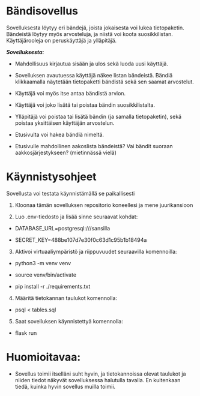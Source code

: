 # Bändisovellus #

Sovelluksesta löytyy eri bändejä, joista jokaisesta voi lukea tietopaketin. Bändeistä löytyy myös arvosteluja, ja niistä voi koota suosikkilistan. Käyttäjärooleja on peruskäyttäjä ja ylläpitäjä.

***Sovelluksesta:***

- Mahdollisuus kirjautua sisään ja ulos sekä luoda uusi käyttäjä.

- Sovelluksen avautuessa käyttäjä näkee listan bändeistä. Bändiä klikkaamalla näytetään tietopaketti bändistä sekä sen saamat arvostelut.

- Käyttäjä voi myös itse antaa bändistä arvion.

- Käyttäjä voi joko lisätä tai poistaa bändin suosikkilistalta.

- Ylläpitäjä voi poistaa tai lisätä bändin (ja samalla tietopaketin), sekä poistaa yksittäisen käyttäjän arvostelun.

- Etusivulta voi hakea bändiä nimeltä.

- Etusivulle mahdollinen aakoslista bändeistä? Vai bändit suoraan aakkosjärjestykseen? (mietinnässä vielä)

# Käynnistysohjeet #

Sovellusta voi testata käynnistämällä se paikallisesti

1. Kloonaa tämän sovelluksen repositorio koneellesi ja mene juurikansioon

2. Luo .env-tiedosto ja lisää sinne seuraavat kohdat:

- DATABASE_URL=postgresql:///sansilla

- SECRET_KEY=488be107d7e30f0c63d1c95b1b18494a

3. Aktivoi virtuaaliympäristö ja riippuvuudet seuraavilla komennoilla:

- python3 -m venv venv

- source venv/bin/activate

- pip install -r ./requirements.txt

4. Määritä tietokannan taulukot komennolla:

- psql < tables.sql

5. Saat sovelluksen käynnistettyä komennolla:

- flask run

# Huomioitavaa: #

- Sovellus toimii itselläni suht hyvin, ja tietokannoissa olevat taulukot ja niiden tiedot näkyvät sovelluksessa halutulla tavalla. En kuitenkaan tiedä, kuinka hyvin sovellus muilla toimii.
